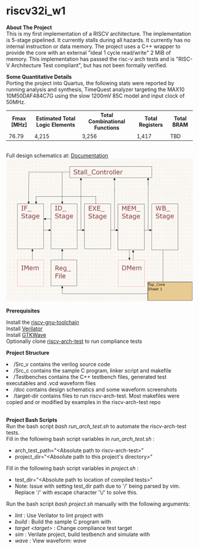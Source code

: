 # riscv32i_w1
<strong> About The Project </strong> <br> 
 This is my first implementation of a RISCV architecture. The implementation is 5-stage pipelined. It currently stalls during all hazards. It currently has no internal instruction or data memory. The project uses a C++ wrapper to provide the core with an external "ideal 1 cycle read/write" 2 MiB of memory. This implementation has passed the risc-v arch tests and is "RISC-V Architecture Test compliant", but has not been formally verified.
<br> 

<strong> Some Quantitative Details </strong> <br> 
Porting the project into Quartus, the following stats were reported by running analysis and synthesis, TimeQuest analyzer targeting the MAX10 10M50DAF484C7G using the slow 1200mV 85C model and input clock of 50MHz.
 <table>
  <tr>
    <th>Fmax [MHz]</th>
    <th>Estimated Total Logic Elements</th>
    <th>Total Combinational Functions</th>
    <th>Total Registers</th>
    <th>Total BRAM</th>
  </tr>
  <tr>
    <td>76.79</td>
    <td>4,215</td>
    <td>3,256</td>
    <td>1,417</td>
    <td>TBD</td>
  </tr>
</table> 
<br>
Full design schematics at: <a href="https://github.com/williamtien23/riscv32i_w1/blob/main/doc/documentation.md">Documentation</a><br>
<img src="doc/TopCore.png">

<strong> Prerequisites </strong> <br>

Install the <a href="https://github.com/riscv-collab/riscv-gnu-toolchain">riscv-gnu-toolchain</a> <br>
Install <a href="https://github.com/verilator/verilator">Verilator</a> <br>
Install <a href="https://github.com/gtkwave/gtkwave">GTKWave</a> <br> 
Optionally clone <a href="https://github.com/riscv-non-isa/riscv-arch-test">riscv-arch-test</a> to run compliance tests<br>


 <strong> Project Structure </strong> <br>
 </ul>
  <li>/Src_v contains the verilog source code</li>
  <li>/Src_c contains the sample C program, linker script and makefile</li>
  <li>/Testbenches contains the C++ testbench files, generated test executables and .vcd waveform files</li>
  <li>/doc contains design schematics and some waveform screenshots</li>
  <li>/target-dir contains files to run riscv-arch-test. Most makefiles were copied and or modified by examples in the riscv-arch-test repo</li>
</ul>

 
 <br>


 <strong> Project Bash Scripts </strong> <br>
 Run the bash script <i> bash run_arch_test.sh </i> to automate the riscv-arch-test tests. <br>
 Fill in the following bash script variables in <i> run_arch_test.sh </i>:
  <ul>
  <li>arch_test_path="&lt;Absolute path to riscv-arch-test&gt;"</li>
  <li>project_dir="&lt;Absolute path to this project's directory&gt;"</li>
</ul>
 Fill in the following bash script variables in <i> project.sh </i>:
  <ul>
  <li>test_dir="&lt;Absolute path to location of compiled tests&gt;"</li>
  <li>Note: Issue with setting test_dir path due to '/' being parsed by vim. Replace '/' with escape character '\/' to solve this.</li>
</ul>
 Run the bash script <i> bash project.sh </i> manually with the following arguments:
 <ul>
  <li><i>lint</i> : Use Verilator to lint project with</li>
  <li><i>build</i> : Build the sample C program with </li>
  <li><i>target &lt;target&gt;</i> : Change compliance test target </li>
  <li><i>sim</i> : Verilate project, build testbench and simulate with</li>
  <li><i> wave</i> : View waveform:<i> wave</i></li>
</ul>
<br>

